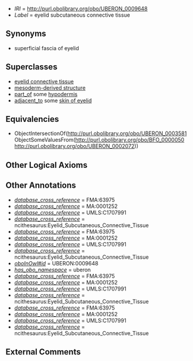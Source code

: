  * *IRI* = http://purl.obolibrary.org/obo/UBERON_0009648
 * *Label* = eyelid subcutaneous connective tissue

## Synonyms

 * superficial fascia of eyelid

## Superclasses

 * [eyelid connective tissue](../../UBERON/81/UBERON_0003581.md)
 * [mesoderm-derived structure](../../UBERON/20/UBERON_0004120.md)
 * [part_of](../../BFO/50/BFO_0000050.md) some [hypodermis](../../UBERON/72/UBERON_0002072.md)
 * [adjacent_to](../../RO/20/RO_0002220.md) some [skin of eyelid](../../UBERON/57/UBERON_0001457.md)

## Equivalencies

 * ObjectIntersectionOf(<http://purl.obolibrary.org/obo/UBERON_0003581> ObjectSomeValuesFrom(<http://purl.obolibrary.org/obo/BFO_0000050> <http://purl.obolibrary.org/obo/UBERON_0002072>))

## Other Logical Axioms


## Other Annotations

 * *[database_cross_reference](../../ef/oboInOwl#hasDbXref.md)* = FMA:63975
 * *[database_cross_reference](../../ef/oboInOwl#hasDbXref.md)* = MA:0001252
 * *[database_cross_reference](../../ef/oboInOwl#hasDbXref.md)* = UMLS:C1707991
 * *[database_cross_reference](../../ef/oboInOwl#hasDbXref.md)* = ncithesaurus:Eyelid_Subcutaneous_Connective_Tissue
 * *[database_cross_reference](../../ef/oboInOwl#hasDbXref.md)* = FMA:63975
 * *[database_cross_reference](../../ef/oboInOwl#hasDbXref.md)* = MA:0001252
 * *[database_cross_reference](../../ef/oboInOwl#hasDbXref.md)* = UMLS:C1707991
 * *[database_cross_reference](../../ef/oboInOwl#hasDbXref.md)* = ncithesaurus:Eyelid_Subcutaneous_Connective_Tissue
 * *[oboInOwl#id](../../id/oboInOwl#id.md)* = UBERON:0009648
 * *[has_obo_namespace](../../ce/oboInOwl#hasOBONamespace.md)* = uberon
 * *[database_cross_reference](../../ef/oboInOwl#hasDbXref.md)* = FMA:63975
 * *[database_cross_reference](../../ef/oboInOwl#hasDbXref.md)* = MA:0001252
 * *[database_cross_reference](../../ef/oboInOwl#hasDbXref.md)* = UMLS:C1707991
 * *[database_cross_reference](../../ef/oboInOwl#hasDbXref.md)* = ncithesaurus:Eyelid_Subcutaneous_Connective_Tissue
 * *[database_cross_reference](../../ef/oboInOwl#hasDbXref.md)* = FMA:63975
 * *[database_cross_reference](../../ef/oboInOwl#hasDbXref.md)* = MA:0001252
 * *[database_cross_reference](../../ef/oboInOwl#hasDbXref.md)* = UMLS:C1707991
 * *[database_cross_reference](../../ef/oboInOwl#hasDbXref.md)* = ncithesaurus:Eyelid_Subcutaneous_Connective_Tissue

## External Comments

